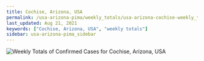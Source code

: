 ```yaml
---
title: Cochise, Arizona, USA
permalink: /usa-arizona-pima/weekly_totals/usa-arizona-cochise-weekly_totals.html
last_updated: Aug 21, 2021
keywords: ["Cochise, Arizona, USA", "weekly totals"]
sidebar: usa-arizona-pima_sidebar
---
```


![Weekly Totals of Confirmed Cases for Cochise, Arizona, USA](/covid_tracker/images/graphs/usa-arizona-cochise-weekly_totals_graph.png)
